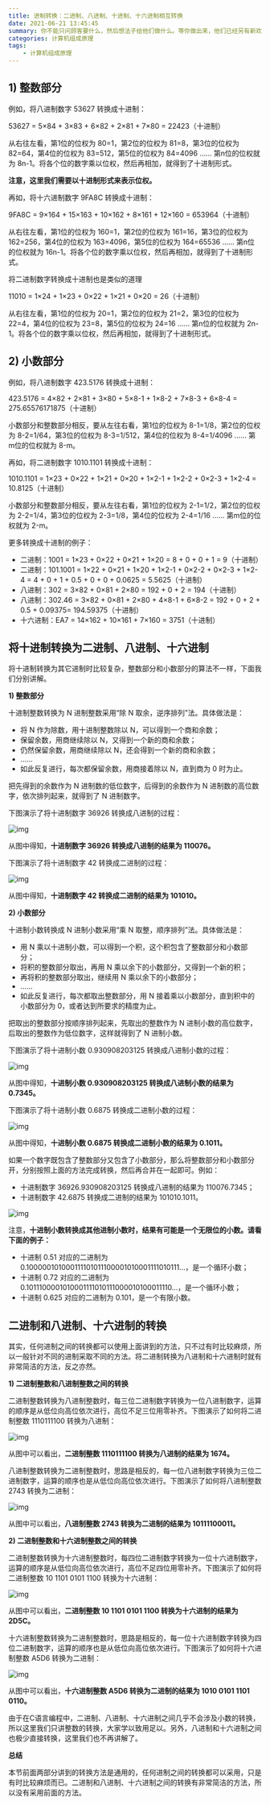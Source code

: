 ```yaml
---
title: 进制转换：二进制、八进制、十进制、十六进制相互转换
date: 2021-06-21 13:45:45
summary: 你不能只问顾客要什么，然后想法子给他们做什么。等你做出来，他们已经另有新欢了。
categories: 计算机组成原理
tags:
	- 计算机组成原理
---
```


## 1) 整数部分

例如，将八进制数字 53627 转换成十进制：



53627 = 5×84 + 3×83 + 6×82 + 2×81 + 7×80 = 22423（十进制）



从右往左看，第1位的位权为 80=1，第2位的位权为 81=8，第3位的位权为 82=64，第4位的位权为 83=512，第5位的位权为 84=4096 …… 第n位的位权就为 8n-1。将各个位的数字乘以位权，然后再相加，就得到了十进制形式。

**注意，这里我们需要以十进制形式来表示位权。**

再如，将十六进制数字 9FA8C 转换成十进制：

9FA8C = 9×164 + 15×163 + 10×162 + 8×161 + 12×160 = 653964（十进制）

从右往左看，第1位的位权为 160=1，第2位的位权为 161=16，第3位的位权为 162=256，第4位的位权为 163=4096，第5位的位权为 164=65536 …… 第n位的位权就为 16n-1。将各个位的数字乘以位权，然后再相加，就得到了十进制形式。

将二进制数字转换成十进制也是类似的道理

11010 = 1×24 + 1×23 + 0×22 + 1×21 + 0×20 = 26（十进制）

从右往左看，第1位的位权为 20=1，第2位的位权为 21=2，第3位的位权为 22=4，第4位的位权为 23=8，第5位的位权为 24=16 …… 第n位的位权就为 2n-1。将各个位的数字乘以位权，然后再相加，就得到了十进制形式。

## 2) 小数部分

例如，将八进制数字 423.5176 转换成十进制：

423.5176 = 4×82 + 2×81 + 3×80 + 5×8-1 + 1×8-2 + 7×8-3 + 6×8-4 = 275.65576171875（十进制）

小数部分和整数部分相反，要从左往右看，第1位的位权为 8-1=1/8，第2位的位权为 8-2=1/64，第3位的位权为 8-3=1/512，第4位的位权为 8-4=1/4096 …… 第m位的位权就为 8-m。

再如，将二进制数字 1010.1101 转换成十进制：

1010.1101 = 1×23 + 0×22 + 1×21 + 0×20 + 1×2-1 + 1×2-2 + 0×2-3 + 1×2-4 = 10.8125（十进制）

小数部分和整数部分相反，要从左往右看，第1位的位权为 2-1=1/2，第2位的位权为 2-2=1/4，第3位的位权为 2-3=1/8，第4位的位权为 2-4=1/16 …… 第m位的位权就为 2-m。

更多转换成十进制的例子：

- 二进制：1001 = 1×23 + 0×22 + 0×21 + 1×20 = 8 + 0 + 0 + 1 = 9（十进制）
- 二进制：101.1001 = 1×22 + 0×21 + 1×20 + 1×2-1 + 0×2-2 + 0×2-3 + 1×2-4 = 4 + 0 + 1 + 0.5 + 0 + 0 + 0.0625 = 5.5625（十进制）
- 八进制：302 = 3×82 + 0×81 + 2×80 = 192 + 0 + 2 = 194（十进制）
- 八进制：302.46 = 3×82 + 0×81 + 2×80 + 4×8-1 + 6×8-2 = 192 + 0 + 2 + 0.5 + 0.09375= 194.59375（十进制）
- 十六进制：EA7 = 14×162 + 10×161 + 7×160 = 3751（十进制）

## 将十进制转换为二进制、八进制、十六进制

将十进制转换为其它进制时比较复杂，整数部分和小数部分的算法不一样，下面我们分别讲解。

**1) 整数部分**

十进制整数转换为 N 进制整数采用“除 N 取余，逆序排列”法。具体做法是：

- 将 N 作为除数，用十进制整数除以 N，可以得到一个商和余数；
- 保留余数，用商继续除以 N，又得到一个新的商和余数；
- 仍然保留余数，用商继续除以 N，还会得到一个新的商和余数；
- ……
- 如此反复进行，每次都保留余数，用商接着除以 N，直到商为 0 时为止。

把先得到的余数作为 N 进制数的低位数字，后得到的余数作为 N 进制数的高位数字，依次排列起来，就得到了 N 进制数字。

下图演示了将十进制数字 36926 转换成八进制的过程：

![img](https://pic3.zhimg.com/80/v2-907a70dfb1b306c215bc3b09d7662812_720w.jpg)



从图中得知，**十进制数字 36926 转换成八进制的结果为 110076。**

下图演示了将十进制数字 42 转换成二进制的过程：

![img](https://pic2.zhimg.com/80/v2-6187939e9895a38c877ee391ebcb50b9_720w.jpg)



从图中得知，**十进制数字 42 转换成二进制的结果为 101010。**

**2) 小数部分**

十进制小数转换成 N 进制小数采用“乘 N 取整，顺序排列”法。具体做法是：

- 用 N 乘以十进制小数，可以得到一个积，这个积包含了整数部分和小数部分；
- 将积的整数部分取出，再用 N 乘以余下的小数部分，又得到一个新的积；
- 再将积的整数部分取出，继续用 N 乘以余下的小数部分；
- ……
- 如此反复进行，每次都取出整数部分，用 N 接着乘以小数部分，直到积中的小数部分为 0，或者达到所要求的精度为止。

把取出的整数部分按顺序排列起来，先取出的整数作为 N 进制小数的高位数字，后取出的整数作为低位数字，这样就得到了 N 进制小数。

下图演示了将十进制小数 0.930908203125 转换成八进制小数的过程：

![img](https://pic2.zhimg.com/80/v2-710733bee428b466c95eca0e49ae4765_720w.jpg)



从图中得知，**十进制小数 0.930908203125 转换成八进制小数的结果为 0.7345。**



下图演示了将十进制小数 0.6875 转换成二进制小数的过程：

![img](https://pic4.zhimg.com/80/v2-5bf99b1c6076ee881f063d0ebbf3d657_720w.jpg)

从图中得知，**十进制小数 0.6875 转换成二进制小数的结果为 0.1011。**

如果一个数字既包含了整数部分又包含了小数部分，那么将整数部分和小数部分开，分别按照上面的方法完成转换，然后再合并在一起即可。例如：

- 十进制数字 36926.930908203125 转换成八进制的结果为 110076.7345；
- 十进制数字 42.6875 转换成二进制的结果为 101010.1011。

![img](https://pic4.zhimg.com/80/v2-0b01c83ed9540de9e1d3ea66a2eb0007_720w.jpg)

注意，**十进制小数转换成其他进制小数时，结果有可能是一个无限位的小数。请看下面的例子：**



- 十进制 0.51 对应的二进制为 0.100000101000111101011100001010001111010111...，是一个循环小数；
- 十进制 0.72 对应的二进制为 0.1011100001010001111010111000010100011110...，是一个循环小数；
- 十进制 0.625 对应的二进制为 0.101，是一个有限小数。

## 二进制和八进制、十六进制的转换

其实，任何进制之间的转换都可以使用上面讲到的方法，只不过有时比较麻烦，所以一般针对不同的进制采取不同的方法。将二进制转换为八进制和十六进制时就有非常简洁的方法，反之亦然。

**1) 二进制整数和八进制整数之间的转换**

二进制整数转换为八进制整数时，每三位二进制数字转换为一位八进制数字，运算的顺序是从低位向高位依次进行，高位不足三位用零补齐。下图演示了如何将二进制整数 1110111100 转换为八进制：

![img](https://pic3.zhimg.com/80/v2-55c3e11cfd953edb60fb7046cec75f1e_720w.jpg)



从图中可以看出，**二进制整数 1110111100 转换为八进制的结果为 1674。**



八进制整数转换为二进制整数时，思路是相反的，每一位八进制数字转换为三位二进制数字，运算的顺序也是从低位向高位依次进行。下图演示了如何将八进制整数 2743 转换为二进制：

![img](https://pic2.zhimg.com/80/v2-6f8ede92ab007e68a13601514c6d1f55_720w.jpg)

从图中可以看出，**八进制整数 2743 转换为二进制的结果为 10111100011。**

**2) 二进制整数和十六进制整数之间的转换**

二进制整数转换为十六进制整数时，每四位二进制数字转换为一位十六进制数字，运算的顺序是从低位向高位依次进行，高位不足四位用零补齐。下图演示了如何将二进制整数 10 1101 0101 1100 转换为十六进制：

![img](https://pic1.zhimg.com/80/v2-5e6b5193db9bf4954bac2a5baddeeb3c_720w.jpg)



从图中可以看出，**二进制整数 10 1101 0101 1100 转换为十六进制的结果为 2D5C。**

十六进制整数转换为二进制整数时，思路是相反的，每一位十六进制数字转换为四位二进制数字，运算的顺序也是从低位向高位依次进行。下图演示了如何将十六进制整数 A5D6 转换为二进制：

![img](https://pic2.zhimg.com/80/v2-45fcf1d55962114c21e22ce2a2a4f29d_720w.jpg)

从图中可以看出，**十六进制整数 A5D6 转换为二进制的结果为 1010 0101 1101 0110。**

由于在C语言编程中，二进制、八进制、十六进制之间几乎不会涉及小数的转换，所以这里我们只讲整数的转换，大家学以致用足以。另外，八进制和十六进制之间也极少直接转换，这里我们也不再讲解了。

**总结**

本节前面两部分讲到的转换方法是通用的，任何进制之间的转换都可以采用，只是有时比较麻烦而已。二进制和八进制、十六进制之间的转换有非常简洁的方法，所以没有采用前面的方法。
